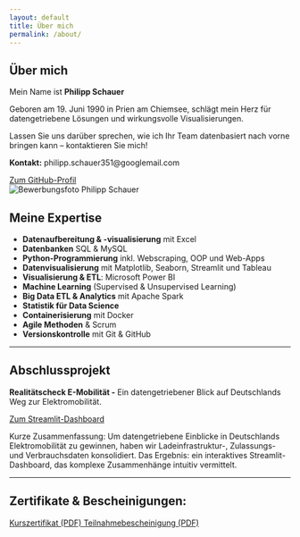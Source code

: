 ```yaml
---
layout: default
title: Über mich
permalink: /about/
---
```

## Über mich

<div class="about-header">
  <div class="about-text">
    <p>Mein Name ist <strong>Philipp Schauer</strong></p>
    <p>Geboren am 19. Juni 1990 in Prien am Chiemsee, schlägt mein Herz für datengetriebene Lösungen und wirkungsvolle Visualisierungen.</p>
    <p>Lassen Sie uns darüber sprechen, wie ich Ihr Team datenbasiert nach vorne bringen kann – kontaktieren Sie mich!</p>
    <p><strong>Kontakt:</strong> philipp.schauer351@googlemail.com</p>
    <!-- CTA-Buttons -->
    <div class="about-cta">
      <a href="https://github.com/PS1906" target="_blank" rel="noopener" class="btn btn-github">
        Zum GitHub-Profil
      </a>
    </div>
  </div>
  <div class="about-photo">
    <img src="{{ '/assets/img/Foto.jpg' | relative_url }}" alt="Bewerbungsfoto Philipp Schauer">
  </div>
</div>


## Meine Expertise

- **Datenaufbereitung & -visualisierung** mit Excel  
- **Datenbanken** SQL & MySQL  
- **Python-Programmierung** inkl. Webscraping, OOP und Web-Apps  
- **Datenvisualisierung** mit Matplotlib, Seaborn, Streamlit und Tableau  
- **Visualisierung & ETL**: Microsoft Power BI  
- **Machine Learning** (Supervised & Unsupervised Learning)  
- **Big Data ETL & Analytics** mit Apache Spark  
- **Statistik für Data Science**  
- **Containerisierung** mit Docker  
- **Agile Methoden** & Scrum  
- **Versionskontrolle** mit Git & GitHub  

---

## Abschlussprojekt

<strong>Realitätscheck E-Mobilität -</strong> Ein datengetriebener Blick auf Deutschlands Weg zur Elektromobilität.  

<div class="about-cta">
  <a href="https://realitaetscheck-emobilitaet.streamlit.app/" target="_blank" rel="noopener" class="btn btn-dashboard">
        Zum Streamlit-Dashboard
  </a>
</div>

Kurze Zusammenfassung:
Um datengetriebene Einblicke in Deutschlands Elektromobilität zu gewinnen, haben wir Ladeinfrastruktur-, Zulassungs- und Verbrauchsdaten konsolidiert. Das Ergebnis: ein interaktives Streamlit-Dashboard, das komplexe Zusammenhänge intuitiv vermittelt.

---

## Zertifikate & Bescheinigungen:

<div class="cert-cta">
  <a href="{{ '/assets/certificates/Zertifikat.pdf' | relative_url }}"
     target="_blank"
     class="btn btn-cert">
    Kurszertifikat (PDF)
  </a>
  <a href="{{ '/assets/certificates/Teilnahmebescheinigung.pdf' | relative_url }}"
     target="_blank"
     class="btn btn-cert">
    Teilnahmebescheinigung (PDF)
  </a>
</div>
